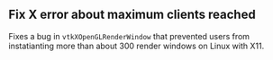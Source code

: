 ## Fix X error about maximum clients reached

Fixes a bug in `vtkXOpenGLRenderWindow` that prevented users from instatianting more than about 300
render windows on Linux with X11.
